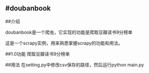 #doubanbook
---
##介绍

doubanbook是一个爬虫，它实现的功能是爬取豆瓣读书9分榜单

这是一个scrapy实例，用来熟悉掌握scrapy的功能和用法。

##1.0功能
爬取豆瓣读书9分榜单

##用法
在setting.py中修改csv保存的路径，然后运行python main.py
